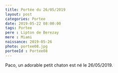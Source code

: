 ```yaml
---
title: Portée du 26/05/2019
layout: post
categories: Portee
date: 2019-05-22 08:00:00
tags: Portee
pere : Lipton de Berezay
mere : Miami
naissance: 2019-05-26
photo: portee08.jpg
porteeId : Portee08
---
```


Paco, un adorable petit chaton est né le 26/05/2019.
